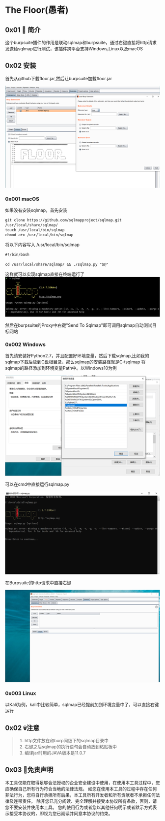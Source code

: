 # The Floor(愚者)

## 0x01 🚀 简介
这个burpsuite插件的作用是联动sqlmap和burpsuite，通过右键直接将http请求发送给sqlmap进行测试，该插件跨平台支持Windows,Linux以及macOS

## 0x02 安装

首先从github下载floor.jar,然后让burpsuite加载floor.jar

![Result](./img/img0.png)

### 0x001 macOS

如果没有安装sqlmap，首先安装

```shell
git clone https://github.com/sqlmapproject/sqlmap.git /usr/local/share/sqlmap/
touch /usr/local/bin/sqlmap
chmod a+x /usr/local/bin/sqlmap
```

将以下内容写入 /usr/local/bin/sqlmap
```shell script
#!/bin/bash

cd /usr/local/share/sqlmap/ && ./sqlmap.py "$@"
```

这样就可以实现sqlmap直接在终端运行了
![Result](./img/img3.png)


然后在burpsuite的Proxy中右键"Send To Sqlmap"即可调用sqlmap自动测试目标网站



### 0x002 Windows

首先请安装好Python2.7，并且配置好环境变量，然后下载sqlmap,比如我的sqlmap下载后放到C盘根目录，那么sqlmap的安装路径就是C:\sqlmap
将sqlmap的路径添加到环境变量Path中。以Windows10为例

![Result](./img/img1.png)

可以在cmd中直接运行sqlmap.py

![Result](./img/img2.png)

在Burpsuite的http请求中直接右键

![Result](./img/imh.gif)




### 0x003 Linux
以Kali为例，kali中比较简单，sqlmap已经提前加到环境变量中了，可以直接右键运行




## 0x02 💀注意

>1. http文件放在和burp同级下的sqlmap目录中
>2. 右键之后sqlmap的执行语句会自动放到粘贴板中
>3. 编译jar时用的JAVA版本是11.0.7


## 0x03 📜免责声明

本工具仅能在取得足够合法授权的企业安全建设中使用，在使用本工具过程中，您应确保自己所有行为符合当地的法律法规。 如您在使用本工具的过程中存在任何非法行为，您将自行承担所有后果，本工具所有开发者和所有贡献者不承担任何法律及连带责任。 除非您已充分阅读、完全理解并接受本协议所有条款，否则，请您不要安装并使用本工具。 您的使用行为或者您以其他任何明示或者默示方式表示接受本协议的，即视为您已阅读并同意本协议的约束。
